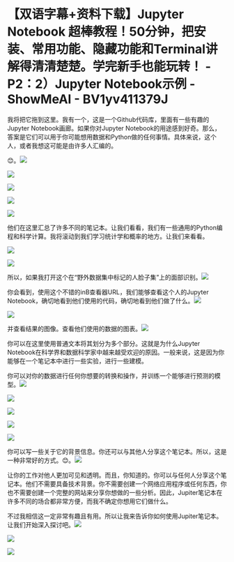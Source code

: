 # 【双语字幕+资料下载】Jupyter Notebook 超棒教程！50分钟，把安装、常用功能、隐藏功能和Terminal讲解得清清楚楚。学完新手也能玩转！ - P2：2）Jupyter Notebook示例 - ShowMeAI - BV1yv411379J

我将把它拖到这里。我有一个，这是一个Github代码库，里面有一些有趣的Jupyter Notebook画廊。如果你对Jupyter Notebook的用途感到好奇。那么，答案是它们可以用于你可能想用数据和Python做的任何事情。具体来说，这个人，或者我想这可能是由许多人汇编的。

😊。![](img/bebfc5b1a8153c6a7ba708b3cb0c3183_1.png)

![](img/bebfc5b1a8153c6a7ba708b3cb0c3183_2.png)

![](img/bebfc5b1a8153c6a7ba708b3cb0c3183_3.png)

![](img/bebfc5b1a8153c6a7ba708b3cb0c3183_4.png)

![](img/bebfc5b1a8153c6a7ba708b3cb0c3183_5.png)

他们在这里汇总了许多不同的笔记本。让我们看看，我们有一些通用的Python编程和科学计算。我将滚动到我们学习统计学和概率的地方。让我们来看看。

![](img/bebfc5b1a8153c6a7ba708b3cb0c3183_7.png)

![](img/bebfc5b1a8153c6a7ba708b3cb0c3183_8.png)

所以，如果我打开这个在“野外数据集中标记的人脸子集”上的面部识别。![](img/bebfc5b1a8153c6a7ba708b3cb0c3183_10.png)

你会看到，使用这个不错的inB查看器URL，我们能够查看这个人的Jupyter Notebook，确切地看到他们使用的代码，确切地看到他们做了什么。![](img/bebfc5b1a8153c6a7ba708b3cb0c3183_12.png)

![](img/bebfc5b1a8153c6a7ba708b3cb0c3183_13.png)

并查看结果的图像。查看他们使用的数据的图表。![](img/bebfc5b1a8153c6a7ba708b3cb0c3183_15.png)

你可以在这里使用普通文本将其划分为多个部分。这就是为什么Jupyter Notebook在科学界和数据科学家中越来越受欢迎的原因。一般来说，这是因为你能够在一个笔记本中进行一些实验，进行一些建模。

你可以对你的数据进行任何你想要的转换和操作，并训练一个能够进行预测的模型。![](img/bebfc5b1a8153c6a7ba708b3cb0c3183_17.png)

![](img/bebfc5b1a8153c6a7ba708b3cb0c3183_18.png)

![](img/bebfc5b1a8153c6a7ba708b3cb0c3183_19.png)

![](img/bebfc5b1a8153c6a7ba708b3cb0c3183_20.png)

![](img/bebfc5b1a8153c6a7ba708b3cb0c3183_21.png)

你可以写一些关于它的背景信息。你还可以与其他人分享这个笔记本。所以，这是一种非常好的方式。😊。![](img/bebfc5b1a8153c6a7ba708b3cb0c3183_23.png)

让你的工作对他人更加可见和透明。而且，你知道的。你可以与任何人分享这个笔记本。他们不需要具备技术背景。你不需要创建一个网络应用程序或任何东西，你也不需要创建一个完整的网站来分享你想做的一些分析。因此，Jupiter笔记本在许多不同的场合都非常方便，而我不确定你想用它们做什么。

不过我相信这一定非常有趣且有用。所以让我来告诉你如何使用Jupiter笔记本。让我们开始深入探讨吧。![](img/bebfc5b1a8153c6a7ba708b3cb0c3183_25.png)

![](img/bebfc5b1a8153c6a7ba708b3cb0c3183_26.png)

![](img/bebfc5b1a8153c6a7ba708b3cb0c3183_27.png)
